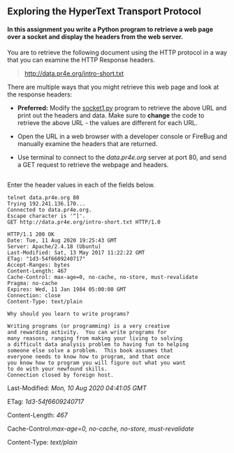 ##  Exploring the HyperText Transport Protocol 

#### In this assignment you write a Python program to retrieve a web page over a socket and display the headers from the web server.

You are to retrieve the following document using the HTTP protocol in a way that you can examine the HTTP Response headers. 

> http://data.pr4e.org/intro-short.txt

There are multiple ways that you might retrieve this web page and look at the response headers: 

- **Preferred:** Modify the [socket1.py](https://www.py4e.com/code3/socket1.py) program to retrieve the above URL and print out the headers and data. Make sure to **change** the code to retrieve the above URL - the values are different for each URL. 

- Open the URL in a web browser with a developer console or FireBug and manually examine the headers that are returned.

- Use terminal to connect to the *data.pr4e.org* server at port 80, and send a GET request to retrieve the webpage and headers.

## 

Enter the header values in each of the fields below.

```
telnet data.pr4e.org 80
Trying 192.241.136.170...
Connected to data.pr4e.org.
Escape character is '^]'.
GET http://data.pr4e.org/intro-short.txt HTTP/1.0

HTTP/1.1 200 OK
Date: Tue, 11 Aug 2020 19:25:43 GMT
Server: Apache/2.4.18 (Ubuntu)
Last-Modified: Sat, 13 May 2017 11:22:22 GMT
ETag: "1d3-54f6609240717"
Accept-Ranges: bytes
Content-Length: 467
Cache-Control: max-age=0, no-cache, no-store, must-revalidate
Pragma: no-cache
Expires: Wed, 11 Jan 1984 05:00:00 GMT
Connection: close
Content-Type: text/plain

Why should you learn to write programs?

Writing programs (or programming) is a very creative 
and rewarding activity.  You can write programs for 
many reasons, ranging from making your living to solving
a difficult data analysis problem to having fun to helping
someone else solve a problem.  This book assumes that 
everyone needs to know how to program, and that once 
you know how to program you will figure out what you want 
to do with your newfound skills.  
Connection closed by foreign host.
```

Last-Modified: *Mon, 10 Aug 2020 04:41:05 GMT*

ETag: *1d3-54f6609240717*

Content-Length: *467*

Cache-Control:*max-age=0, no-cache, no-store, must-revalidate*

Content-Type: *text/plain*